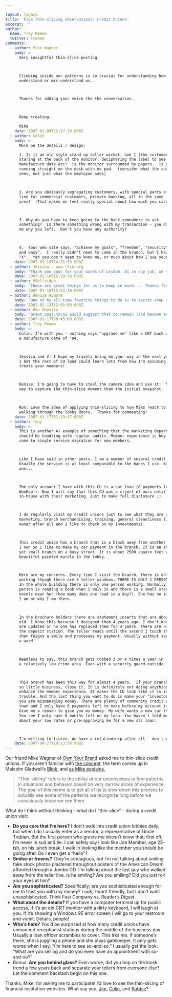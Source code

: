 ```yaml
---

layout: legacy
title: 'Five thin-slicing observations: Credit Unions'
excerpt: ''
author:
  name: Trey Reeme
  twitter: creeme
comments:
  - author: Mike Wagner
    body: >-
      Very insightful thin-slice posting.



      Climbing inside our patterns is so crucial for understanding how others
      understand or mis-understand us.



      Thanks for adding your voice the the conversation.



      Keep creating,

      Mike
    date: 2007-01-09T22:17:19.000Z
  - author: Colin
    body: >-
      More on the details / design:

      1. Is it an old style stand up teller wicket, and I (the customer) am
      staring at the back of the monitor, deciphering the label to see make,
      manufacture date etc!  is the monitor surrounded by papers.  is your mouse
      running straight on the desk with no pad.  [consider what the customer
      sees, not just what the employee sees]



      2. Are you obviously segregating customers, with special parts of the same
      line for commercial customers, private banking, all in the same
      area?  [That makes me feel really special about how much you care]



      3. Why do you have to keep going to the back somewhere to ask
      something?  Is there something wrong with my transaction - you didn't tell
      me why you left.  Don't you have any authority?



      4.  Your web site says, "achieve my goals", "freedom", "security", "fast
      and easy".  I really didn't need to come in the branch, but I had to to do
      "X".  Yet you don't seem to know me, or much about how I use your Bank?
    date: 2007-01-10T14:31:59.000Z
  - author: Jessica - www.llcu.org
    body: "Thank you guys for your words of wisdom. As in any job, we sometimes fall into a routine and don't stop to evaluate our performance. Thank you for giving me things to stop and look at so that I make sure to provide the best in member service for our members. It's a great way to start the year. :)"
    date: 2007-01-10T15:18:39.000Z
  - author: VSelfridge
    body: "These are great things for us to keep in mind...  Thanks for the fresh eyes! \r\n\r\nKeep 'em coming! "
    date: 2007-01-10T15:53:10.000Z
  - author: Denise Wymore
    body: "One of my all-time favorite things to do is to secret shop credit unions. People don't hire me - I just do it. And if they care I'll let them know what I experienced. I often take my digital camera with me and \"snap\" a photo of my first impression. Pictures don't lie - and they pick up all those pesky details like scotch taped signs on teller row and badly stained chairs in the waiting area and disgruntled greeters with wet hair and Big Gulp cups.\r\n\r\nWe are in the business of managing moments of truth. Our product is SERVICE and it's manufactured WITH the member present. You'll never get a second chance at a first impression.\r\n\r\nWe manage the hell out of the bottom line - we measure everything about our widget (loan) but who's responsibility is it to manage the member experience? \r\n\r\nThat's why it generally sucks. No one owns it.\r\n\r\nGood stuff guys...d"
    date: 2007-01-13T22:01:09.000Z
  - author: Ron Shevlin
    body: "Great post.\n\nI would suggest that to remain (and become even more) competitive, that CUs need to develop the ability to \"thin-slice\" their members and propsective members. \n\nWhen someone walks in the door...can the CU rep quickly assess: 1) if they're happy or sad?  2) sophisticated (based on the questions they ask, not by how they look)?  3) why they're there? etc.\n\nI've been calling this a \"sense-and-respond\" marketing capability, but thin-slicing is a much cooler term."
    date: 2007-01-17T00:45:08.000Z
  - author: Trey Reeme
    body: >-
      Colin: I'm with you - nothing says "upgrade me" like a CRT back with
      a manufacture date of '94.



      Jessica and V: I hope my travels bring me your way in the next year, as
      I bet the rest of CU land could learn lots from how I'm assuming your staff
      treats your members!



      Denise: I'm going to have to steal the camera idea and use it!  No better
      way to capture the thin-slice moment than the initial snapshot.



      Ron: Love the idea of applying thin-slicing to how MSRs react to members
      walking through the lobby doors.  Thanks for commenting!
    date: 2007-01-17T01:19:37.000Z
  - author: Tony
    body: >-
      This is another A+ example of something that the marketing department
      should be handling with regular audits. Member experience is key when it
      come to single service migration for new members.



      Like I have said in other posts. I am a member of several credit unions.
      Usually the service is at least comparable to the banks I use. But there is
      one...



      The only account I have with this CU is a car loan (8 payments left
      WooHoo!). Now I will say that this CU was a client of ours until they went
      in-house with their marketing. Just to make full disclosure ;)



      I do regularly visit my credit unions just to see what they are up to,
      marketing, branch merchandising, training, general cleanliness (I am an
      owner after all and I like to check on my investments).



      This credit union has a branch that is a block away from another business
      I own so I like to make my car payment in the branch. It is an attractive
      yet small branch on a busy street. It is about 2500 square feet with
      beautiful painted murals in the lobby.



      Here are my concerns. Every time I visit the branch, there is only 1 person
      working though there are 6 teller windows. THERE IS ONLY 1 PERSON WORKING!
      In the whole building there is only one person working. Normally that
      person is reading a book when I walk in and there is a small stack of
      novels near her (how many does she read in a day?). She has no idea of who
      I am or why I am there.



      In the brochure holders there are statement inserts that are about 4 years
      old. I know this because I designed them 4 years ago. I don't know if they
      are updated or no one has replaced them for 4 years. There are no pens at
      the deposit station. The teller reads until the second I touch the counter
      then feigns a smile and processes my payment. Usually without saying
      a word.



      Needless to say, this branch gets robbed 3 or 4 times a year in
      a relatively low crime area. Even with a security guard outside.



      This branch has been this way for almost 4 years.  If your branch is doing
      so little business, close it. It is definitely not doing anything to
      enhance the member experience. It makes the CU look like it is in financial
      trouble. And the last thing you want to do is make your "investors" think
      you are mismanaging money. There are plenty of community credit unions in
      town and I only have 8 payments left to make before my account is closed.
      Give me a reason to give you my money. My wife wants a new car this year.
      You see I only have 8 months left on my loan. You haven't told me anything
      about your low rates or pre-approving me for a new car loan.



      I'm willing to listen. We have a relationship after all - don't we?
    date: 2007-04-27T19:13:56.000Z
---
```


<p>Our friend Mike Wagner of <a href="http://www.ownyourbrand.com">Own Your Brand</a> asked me to thin-slice credit unions.  If you aren&#8217;t familiar with <a href="http://www.viralculture.com/pubs/speedthinking.htm">the concept</a>, the term comes up in Malcolm Gladwell&#8217;s <a href="http://www.amazon.com/Blink-Power-Thinking-Without/dp/0316172324/sr=8-1/qid=1168383468/ref=pd_bbs_1/105-6878045-0283648?ie=UTF8&#38;s=books">Blink</a>, and <a href="http://www.ownyourbrand.com/2007/01/03/%e2%80%9cthin-slice%e2%80%9d-your-brand/">as Mike explains</a>,</p>
<blockquote>
<p>&#8220;Thin-slicing&#8221; refers to the ability of our unconscious to find patterns in situations and behavior based on very narrow slices of experience. The goal of this meme is to get all of us to slow down this process to actually see some of the patterns we recognize long before we consciously know we see them.</p>
</blockquote>
<p>What do I think without thinking &#8211; what do I &#8220;thin-slice&#8221; &#8211; during a credit union visit:</p>
<ul>
<li><strong>Do you care that I&#8217;m here?</strong>  I don&#8217;t walk into credit union lobbies daily, but when I do I usually enter as a vendor, a representative of Uncle Trabian.  But the first person who greets me doesn&#8217;t know that; first off, I&#8217;m never in suit and tie.  I can safely say I look like Joe Member, age 25-ish, on his lunch break.  I walk in looking like the member you should be going after.  Do I even get a &#8220;hello&#8221;?</li>
<li><strong>Smiles or frowns?</strong>  They&#8217;re contagious, but I&#8217;m not talking about smiling fake stock photos plastered throughout posters of the American Dream afforded through a Jumbo CD.  I&#8217;m talking about the last guy who walked away from the teller line.  Is he smiling?  Are you smiling?  Did you just roll your eyes at him?</li>
<li><strong>Are you sophisticated?</strong>  Specifically, are you sophisticated enough for me to trust you with my money?  Look, I want friendly, but I don&#8217;t want unsophisticated.  Think Fast Company vs. Reader&#8217;s Digest.</li>
<li><strong>What about the details?</strong>  If you have a computer terminal up for public access, if it&#8217;s an old <span class="caps">CRT</span> monitor with a dirty keyboard, I will laugh at you.  If it&#8217;s showing a Windows 95 error screen I will go to your restroom and vomit.  Details, people!</li>
<li><strong>Who&#8217;s here?</strong>  You&#8217;d be surprised at how many credit unions have unmanned receptionist stations during the middle of the business day.  Usually a loan officer scrambles to cover.  This irks me.  If someone&#8217;s there, she is juggling a phone and she plays gatekeeper.  It only gets worse when I say, &#8220;I&#8217;m here to see so-and-so.&#8221; I usually get the look: &#8220;What are you selling and do you even have an appointment with so-and-so?&#8221; </li>
<li>Bonus: <strong>Are you behind glass?</strong>  Even worse, did you hop on the kiosk trend a few years back and separate your tellers from everyone else?  Let the comment backlash begin on this one.</li>
</ul>
<p>Thanks, Mike, for asking me to participate!  I&#8217;d love to see the thin-slicing of financial institution websites.  What say you, <a href="http://obr.typepad.com">Jim,</a> <a href="http://bankwatch.wordpress.com">Colin,</a> and <a href="http://cuemployee.blogspot.com">Robbie</a>?</p>